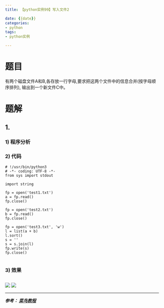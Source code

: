 ```yaml
---
title: 【python实例99】写入文件2

date: {{date}}
categories:
- python
tags:
- python实例

---
```

# 题目
有两个磁盘文件A和B,各存放一行字母,要求把这两个文件中的信息合并(按字母顺序排列), 输出到一个新文件C中。

# 题解
## 1.
### 1) 程序分析
### 2) 代码

```
# !/usr/bin/python3
# -*- coding: UTF-8 -*-
from sys import stdout

import string

fp = open('test1.txt')
a = fp.read()
fp.close()

fp = open('test2.txt')
b = fp.read()
fp.close()

fp = open('test3.txt', 'w')
l = list(a + b)
l.sort()
s = ''
s = s.join(l)
fp.write(s)
fp.close()


```

### 3) 效果
```

```
![](https://i.loli.net/2019/09/09/kjuTeLzAwsDtcbU.png)
![](https://i.loli.net/2019/09/09/kTpRPeIwj12lcCx.png)



---
***参考：
[菜鸟教程](https://www.runoob.com/python/python-100-examples.html)***
